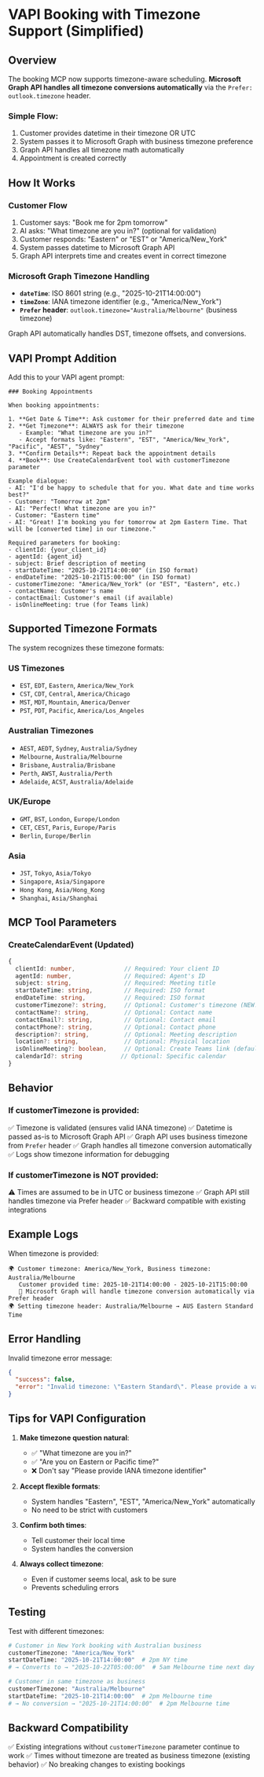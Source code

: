 # VAPI Booking with Timezone Support (Simplified)

## Overview
The booking MCP now supports timezone-aware scheduling. **Microsoft Graph API handles all timezone conversions automatically** via the `Prefer: outlook.timezone` header.

### Simple Flow:
1. Customer provides datetime in their timezone OR UTC
2. System passes it to Microsoft Graph with business timezone preference
3. Graph API handles all timezone math automatically
4. Appointment is created correctly

## How It Works

### Customer Flow
1. Customer says: "Book me for 2pm tomorrow"
2. AI asks: "What timezone are you in?" (optional for validation)
3. Customer responds: "Eastern" or "EST" or "America/New_York"
4. System passes datetime to Microsoft Graph API
5. Graph API interprets time and creates event in correct timezone

### Microsoft Graph Timezone Handling
- **`dateTime`**: ISO 8601 string (e.g., "2025-10-21T14:00:00")
- **`timeZone`**: IANA timezone identifier (e.g., "America/New_York")
- **`Prefer` header**: `outlook.timezone="Australia/Melbourne"` (business timezone)

Graph API automatically handles DST, timezone offsets, and conversions.

## VAPI Prompt Addition

Add this to your VAPI agent prompt:

```
### Booking Appointments

When booking appointments:

1. **Get Date & Time**: Ask customer for their preferred date and time
2. **Get Timezone**: ALWAYS ask for their timezone
   - Example: "What timezone are you in?"
   - Accept formats like: "Eastern", "EST", "America/New_York", "Pacific", "AEST", "Sydney"
3. **Confirm Details**: Repeat back the appointment details
4. **Book**: Use CreateCalendarEvent tool with customerTimezone parameter

Example dialogue:
- AI: "I'd be happy to schedule that for you. What date and time works best?"
- Customer: "Tomorrow at 2pm"
- AI: "Perfect! What timezone are you in?"
- Customer: "Eastern time"
- AI: "Great! I'm booking you for tomorrow at 2pm Eastern Time. That will be [converted time] in our timezone."

Required parameters for booking:
- clientId: {your_client_id}
- agentId: {agent_id}
- subject: Brief description of meeting
- startDateTime: "2025-10-21T14:00:00" (in ISO format)
- endDateTime: "2025-10-21T15:00:00" (in ISO format)
- customerTimezone: "America/New_York" (or "EST", "Eastern", etc.)
- contactName: Customer's name
- contactEmail: Customer's email (if available)
- isOnlineMeeting: true (for Teams link)
```

## Supported Timezone Formats

The system recognizes these timezone formats:

### US Timezones
- `EST`, `EDT`, `Eastern`, `America/New_York`
- `CST`, `CDT`, `Central`, `America/Chicago`
- `MST`, `MDT`, `Mountain`, `America/Denver`
- `PST`, `PDT`, `Pacific`, `America/Los_Angeles`

### Australian Timezones
- `AEST`, `AEDT`, `Sydney`, `Australia/Sydney`
- `Melbourne`, `Australia/Melbourne`
- `Brisbane`, `Australia/Brisbane`
- `Perth`, `AWST`, `Australia/Perth`
- `Adelaide`, `ACST`, `Australia/Adelaide`

### UK/Europe
- `GMT`, `BST`, `London`, `Europe/London`
- `CET`, `CEST`, `Paris`, `Europe/Paris`
- `Berlin`, `Europe/Berlin`

### Asia
- `JST`, `Tokyo`, `Asia/Tokyo`
- `Singapore`, `Asia/Singapore`
- `Hong Kong`, `Asia/Hong_Kong`
- `Shanghai`, `Asia/Shanghai`

## MCP Tool Parameters

### CreateCalendarEvent (Updated)

```typescript
{
  clientId: number,              // Required: Your client ID
  agentId: number,               // Required: Agent's ID
  subject: string,               // Required: Meeting title
  startDateTime: string,         // Required: ISO format
  endDateTime: string,           // Required: ISO format
  customerTimezone?: string,     // Optional: Customer's timezone (NEW!)
  contactName?: string,          // Optional: Contact name
  contactEmail?: string,         // Optional: Contact email
  contactPhone?: string,         // Optional: Contact phone
  description?: string,          // Optional: Meeting description
  location?: string,             // Optional: Physical location
  isOnlineMeeting?: boolean,     // Optional: Create Teams link (default: true)
  calendarId?: string           // Optional: Specific calendar
}
```

## Behavior

### If customerTimezone is provided:
✅ Timezone is validated (ensures valid IANA timezone)
✅ Datetime is passed as-is to Microsoft Graph API
✅ Graph API uses business timezone from `Prefer` header
✅ Graph handles all timezone conversion automatically
✅ Logs show timezone information for debugging

### If customerTimezone is NOT provided:
⚠️ Times are assumed to be in UTC or business timezone
✅ Graph API still handles timezone via Prefer header
✅ Backward compatible with existing integrations

## Example Logs

When timezone is provided:
```
🌍 Customer timezone: America/New_York, Business timezone: Australia/Melbourne
   Customer provided time: 2025-10-21T14:00:00 - 2025-10-21T15:00:00
   📌 Microsoft Graph will handle timezone conversion automatically via Prefer header
🌍 Setting timezone header: Australia/Melbourne → AUS Eastern Standard Time
```

## Error Handling

Invalid timezone error message:
```json
{
  "success": false,
  "error": "Invalid timezone: \"Eastern Standard\". Please provide a valid timezone like \"America/New_York\", \"EST\", or \"Eastern\"."
}
```

## Tips for VAPI Configuration

1. **Make timezone question natural**: 
   - ✅ "What timezone are you in?"
   - ✅ "Are you on Eastern or Pacific time?"
   - ❌ Don't say "Please provide IANA timezone identifier"

2. **Accept flexible formats**:
   - System handles "Eastern", "EST", "America/New_York" automatically
   - No need to be strict with customers

3. **Confirm both times**:
   - Tell customer their local time
   - System handles the conversion

4. **Always collect timezone**:
   - Even if customer seems local, ask to be sure
   - Prevents scheduling errors

## Testing

Test with different timezones:
```bash
# Customer in New York booking with Australian business
customerTimezone: "America/New_York"
startDateTime: "2025-10-21T14:00:00"  # 2pm NY time
# → Converts to → "2025-10-22T05:00:00"  # 5am Melbourne time next day

# Customer in same timezone as business
customerTimezone: "Australia/Melbourne"
startDateTime: "2025-10-21T14:00:00"  # 2pm Melbourne time
# → No conversion → "2025-10-21T14:00:00"  # 2pm Melbourne time
```

## Backward Compatibility

✅ Existing integrations without `customerTimezone` parameter continue to work
✅ Times without timezone are treated as business timezone (existing behavior)
✅ No breaking changes to existing bookings

